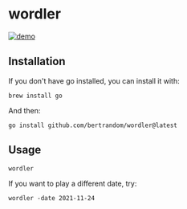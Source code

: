 # wordler

[![demo](https://asciinema.org/a/452632.svg)](https://asciinema.org/a/452632?autoplay=1)

## Installation

If you don't have go installed, you can install it with:
```
brew install go
```

And then:

```
go install github.com/bertrandom/wordler@latest
```

## Usage

```
wordler
```

If you want to play a different date, try:
```
wordler -date 2021-11-24
```
